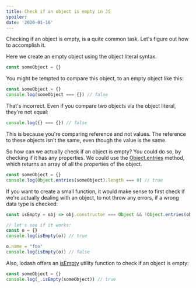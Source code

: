 ```yaml
---
title: Check if an object is empty in JS
spoiler: 
date: '2020-01-16'
---
```


Checking if an object is empty, is a quite common task. Let's figure out how to accomplish it.

Here we create an empty object using the object literal syntax.

```js
const someObject = {}
```

You might be tempted to compare this object, to an empty object like this:

```js
const someObject = {}
console.log(someObject === {}) // false
```

That's incorrect. Even if you compare two objects via the object literal, they're not equal:

```js
console.log({} === {}) // false
```

This is because you're comparing reference and not values. The reference to these objects isn't the same, even though the value is the same.

So how can we actually check if an object is empty? You could do so, by checking if it has any properties. We could use the [Object.entries](https://developer.mozilla.org/en-US/docs/Web/JavaScript/Reference/Global_Objects/Object/entries) method, which returns an array of all the properties of the object.

```js
const someObject = {}
console.log(Object.entries(someObject).length === 0) // true
```

If you want to create a small function, it would make sense to first check if we're actually dealing with an object, to not throw any errors, if a wrong data type is checked:

```js
const isEmpty = obj => obj.constructor === Object && !Object.entries(obj).length

// let's see if it works:
const o = {}
console.log(isEmpty(o)) // true

o.name = "foo"
console.log(isEmpty(o)) // false
```

Also, lodash offers an [isEmpty](https://lodash.com/docs/4.17.15#isEmpty) utility function to check if an object is empty:

```js
const someObject = {}
console.log(_.isEmpty(someObject)) // true
```